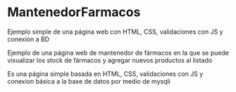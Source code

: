 # MantenedorFarmacos
Ejemplo simple de una página web con HTML, CSS, validaciones con JS y conexión a BD

Ejemplo de una página web de mantenedor de fármacos en la que se puede visualizar los stock de fármacos y agregar nuevos productos al listado

Es una página simple basada en HTML, CSS, validaciones con JS y conexion básica a la base de datos por medio de mysqli
